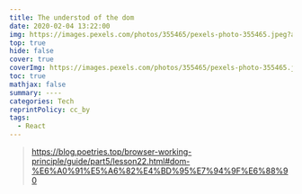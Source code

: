 ```yaml
---
title: The understod of the dom 
date: 2020-02-04 13:22:00
img: https://images.pexels.com/photos/355465/pexels-photo-355465.jpeg?auto=compress&cs=tinysrgb&w=1260&h=750&dpr=2
top: true
hide: false
cover: true
coverImg: https://images.pexels.com/photos/355465/pexels-photo-355465.jpeg?auto=compress&cs=tinysrgb&w=1260&h=750&dpr=2
toc: true
mathjax: false
summary: ----
categories: Tech
reprintPolicy: cc_by
tags:
  - React
---
```




> https://blog.poetries.top/browser-working-principle/guide/part5/lesson22.html#dom-%E6%A0%91%E5%A6%82%E4%BD%95%E7%94%9F%E6%88%90

